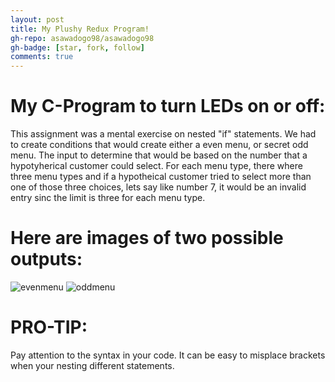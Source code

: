 ```yaml
---
layout: post
title: My Plushy Redux Program!
gh-repo: asawadogo98/asawadogo98
gh-badge: [star, fork, follow]
comments: true
---
```

# My C-Program to turn LEDs on or off: 
  This assignment was a mental exercise on nested "if" statements. We had to create conditions that would create either a even menu, or secret odd menu. The input to determine that would be based on the number that a hypotyherical customer could select. For each menu type, there where three menu types and if a hypotheical customer tried to select more than one of those three choices, lets say like number 7, it would be an invalid entry sinc the limit is three for each menu type. 
# Here are images of two possible outputs:
![evenmenu](https://asawadogo98.github.io/assets/img/evenmenu.png)
![oddmenu](https://asawadogo98.github.io/assets/img/oddmenu.png)
# PRO-TIP:
Pay attention to the syntax in your code. It can be easy to misplace brackets when your nesting different statements. 

